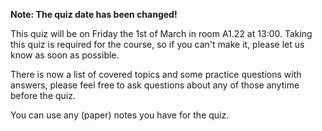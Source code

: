 **Note: The quiz date has been changed!**

This quiz will be on Friday the 1st of March in room A1.22 at 13:00. Taking this quiz is
required for the course, so if you can't make it, please let us know as soon as possible.

There is now a list of covered topics and some practice questions with answers, please
feel free to ask questions about any of those anytime before the quiz.

You can use any (paper) notes you have for the quiz.
